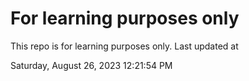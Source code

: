 # For learning purposes only
This repo is for learning purposes only.
Last updated at

Saturday, August 26, 2023 12:21:54 PM

